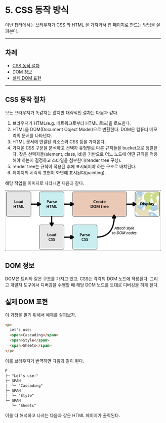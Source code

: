 # 5. CSS 동작 방식

이번 챕터에서는 브라우저가 CSS 와 HTML 을 가져와서 웹 페이지로 만드는 방법을 살펴본다.

---
## 차례
  - [CSS 동작 절차](#css-동작-절차)
  - [DOM 정보](#dom-정보)
  - [실제 DOM 표현](#실제-dom-표현)
---

## CSS 동작 절차

모든 브라우저가 똑같지는 않지만 대략적인 절차는 다음과 같다.

1. 브라우저가 HTML(e.g. 네트워크로부터 HTML 로드)을 로드한다.
2. HTML을 DOM(Document Object Model)으로 변환한다. DOM은 컴퓨터 메모리의 문서를 나타낸다.
3. HTML 문서에 연결된 리소스와 CSS 등을 가져온다.
4. 가져온 CSS 구문을 분석하고 선택자 유형별로 다른 규칙들을 bucket으로 정렬한다. 찾은 선택자들(element, class, id)을 기반으로 어느 노드에 어떤 규칙을 적용해야 하는지 결정하고 스타일을 첨부한다(render tree 구성).
5. render tree는 규칙이 적용된 후에 표시되어야 하는 구조로 배치된다.
6. 페이지의 시각적 표현이 화면에 표시된다(painting).

해당 작업을 이미지로 나타내면 다음과 같다.

![rendering](images/rendering.png)

## DOM 정보

DOM은 트리와 같은 구조를 가지고 있고, CSS는 각각의 DOM 노드에 적용된다. 그리고 개발자 도구에서 디버깅을 수행할 때 해당 DOM 노드를 토대로 디버깅을 하게 된다.

## 실제 DOM 표현

이 과정을 알기 위해서 예제를 살펴보자.

``` html
<p>
  Let's use:
  <span>Cascading</span>
  <span>Style</span>
  <span>Sheets</span>
</p>
```

이를 브라우저가 번역하면 다음과 같이 된다.

```
P
├─ "Let's use:"
├─ SPAN
|  └─ "Cascading"
├─ SPAN
|  └─ "Style"
└─ SPAN
   └─ "Sheets"
```

이를 다 해석하고 나서는 다음과 같은 HTML 페이지가 출력된다.

